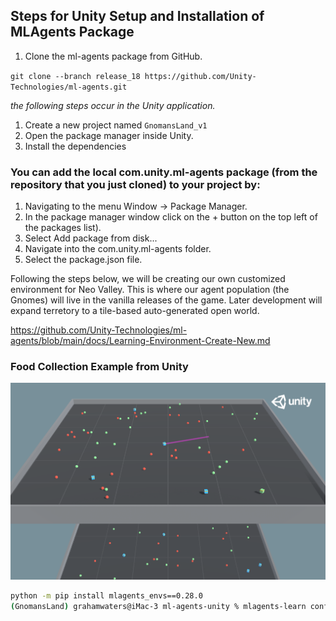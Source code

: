 ## Steps for Unity Setup and Installation of MLAgents Package

1. Clone the ml-agents package from GitHub.

`git clone --branch release_18 https://github.com/Unity-Technologies/ml-agents.git`


_the following steps occur in the Unity application._
1. Create a new project named `GnomansLand_v1`
2. Open the package manager inside Unity.
3. Install the dependencies

### You can add the local com.unity.ml-agents package (from the repository that you just cloned) to your project by:

1. Navigating to the menu Window -> Package Manager.
2. In the package manager window click on the + button on the top left of the packages list).
3. Select Add package from disk...
4. Navigate into the com.unity.ml-agents folder.
5. Select the package.json file.




Following the steps below, we will be creating our own customized environment for Neo Valley. This is where our agent population (the Gnomes) will live in the vanilla releases of the game. Later development will expand terretory to a tile-based auto-generated open world.

https://github.com/Unity-Technologies/ml-agents/blob/main/docs/Learning-Environment-Create-New.md


### Food Collection Example from Unity
![foodcollection][foodCollector]

```sh
python -m pip install mlagents_envs==0.28.0
(GnomansLand) grahamwaters@iMac-3 ml-agents-unity % mlagents-learn config/gnome_config.yml --env=3DBall --inference
```

[foodCollector]:images/foodCollector.png